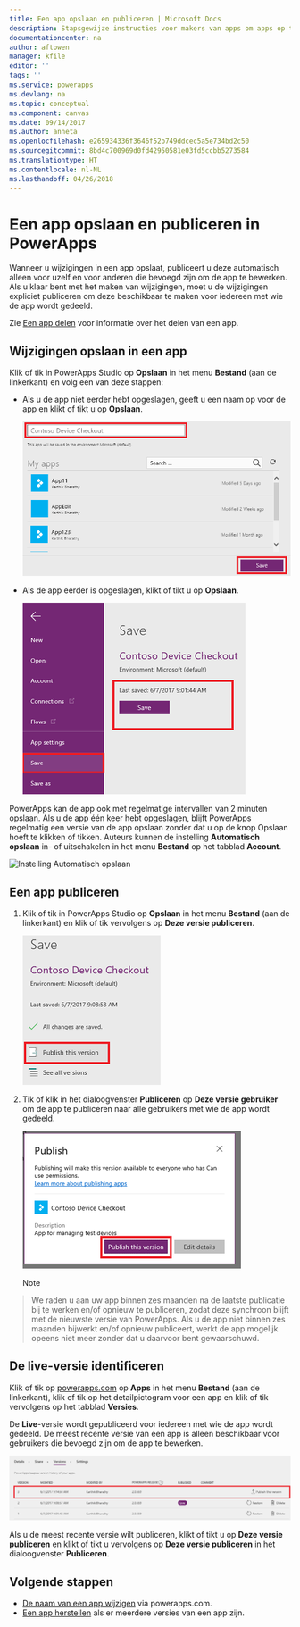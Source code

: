```yaml
---
title: Een app opslaan en publiceren | Microsoft Docs
description: Stapsgewijze instructies voor makers van apps om apps op te slaan en te publiceren
documentationcenter: na
author: aftowen
manager: kfile
editor: ''
tags: ''
ms.service: powerapps
ms.devlang: na
ms.topic: conceptual
ms.component: canvas
ms.date: 09/14/2017
ms.author: anneta
ms.openlocfilehash: e265934336f3646f52b749ddcec5a5e734bd2c50
ms.sourcegitcommit: 8bd4c700969d0fd42950581e03fd5ccbb5273584
ms.translationtype: HT
ms.contentlocale: nl-NL
ms.lasthandoff: 04/26/2018
---
```

# <a name="save-and-publish-an-app-in-powerapps"></a>Een app opslaan en publiceren in PowerApps
Wanneer u wijzigingen in een app opslaat, publiceert u deze automatisch alleen voor uzelf en voor anderen die bevoegd zijn om de app te bewerken. Als u klaar bent met het maken van wijzigingen, moet u de wijzigingen expliciet publiceren om deze beschikbaar te maken voor iedereen met wie de app wordt gedeeld.

Zie [Een app delen](share-app.md) voor informatie over het delen van een app.

## <a name="save-changes-to-an-app"></a>Wijzigingen opslaan in een app
Klik of tik in PowerApps Studio op **Opslaan** in het menu **Bestand** (aan de linkerkant) en volg een van deze stappen:

* Als u de app niet eerder hebt opgeslagen, geeft u een naam op voor de app en klikt of tikt u op **Opslaan**.

    ![Nieuwe app opslaan](./media/save-publish-app/save-as.png)
* Als de app eerder is opgeslagen, klikt of tikt u op **Opslaan**.  

    ![Bijgewerkte app opslaan](./media/save-publish-app/save-app.png)

PowerApps kan de app ook met regelmatige intervallen van 2 minuten opslaan. Als u de app één keer hebt opgeslagen, blijft PowerApps regelmatig een versie van de app opslaan zonder dat u op de knop Opslaan hoeft te klikken of tikken. Auteurs kunnen de instelling **Automatisch opslaan** in- of uitschakelen in het menu **Bestand** op het tabblad **Account**.

![Instelling Automatisch opslaan](./media/save-publish-app/autosave.png)

## <a name="publish-an-app"></a>Een app publiceren
1. Klik of tik in PowerApps Studio op **Opslaan** in het menu **Bestand** (aan de linkerkant) en klik of tik vervolgens op **Deze versie publiceren**.

    ![App publiceren](./media/save-publish-app/publish-app.png)
2. Tik of klik in het dialoogvenster **Publiceren** op **Deze versie gebruiker** om de app te publiceren naar alle gebruikers met wie de app wordt gedeeld.

   ![Publicatie controleren](./media/save-publish-app/publish-review.png)

   > [!NOTE]
> We raden u aan uw app binnen zes maanden na de laatste publicatie bij te werken en/of opnieuw te publiceren, zodat deze synchroon blijft met de nieuwste versie van PowerApps. Als u de app niet binnen zes maanden bijwerkt en/of opnieuw publiceert, werkt de app mogelijk opeens niet meer zonder dat u daarvoor bent gewaarschuwd.

## <a name="identify-the-live-version"></a>De live-versie identificeren
Klik of tik op [powerapps.com](https://web.powerapps.com) op **Apps** in het menu **Bestand** (aan de linkerkant), klik of tik op het detailpictogram voor een app en klik of tik vervolgens op het tabblad **Versies**.

De **Live**-versie wordt gepubliceerd voor iedereen met wie de app wordt gedeeld. De meest recente versie van een app is alleen beschikbaar voor gebruikers die bevoegd zijn om de app te bewerken.

![Publiceren vanuit de portal](./media/save-publish-app/publish-portal.png)

Als u de meest recente versie wilt publiceren, klikt of tikt u op **Deze versie publiceren** en klikt of tikt u vervolgens op **Deze versie publiceren** in het dialoogvenster **Publiceren**.

## <a name="next-steps"></a>Volgende stappen
* [De naam van een app wijzigen](set-name-tile.md) via powerapps.com.
* [Een app herstellen](restore-an-app.md) als er meerdere versies van een app zijn.
